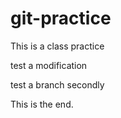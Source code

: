 # git-practice
This is a class practice


test a modification


test a branch secondly

This is the end.
